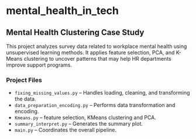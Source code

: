 # mental_health_in_tech

## Mental Health Clustering Case Study

This project analyzes survey data related to workplace mental health using unsupervised learning methods. It applies feature selection, PCA, and K-Means clustering to uncover patterns that may help HR departments improve support programs.

### Project Files

- `fixing_missing_values.py` – Handles loading, cleaning, and transforming the data.
- `data_preparation_encoding.py` – Performs data transformation and encoding.
- `Kmeans.py` – feature selection, KMeans clustering and PCA.
- `summary_interpret.py` – Generates the summary plot.
- `main.py` – Coordinates the overall pipeline.
